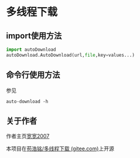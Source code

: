 # 多线程下载

## import使用方法

```python
import autoDownload
autoDownload.AutoDownload(url,file,key=values...)
```

## 命令行使用方法

参见

```
auto-download -h
```

## 关于作者

作者主页[宽宽2007](https://kuankuan2007.gitee.io "作者主页")

本项目在[苟浩铭/多线程下载 (gitee.com)](https://gitee.com/kuankuan2007/multithreaded-download)上开源
